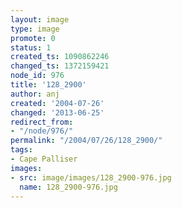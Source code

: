 ```yaml
---
layout: image
type: image
promote: 0
status: 1
created_ts: 1090862246
changed_ts: 1372159421
node_id: 976
title: '128_2900'
author: anj
created: '2004-07-26'
changed: '2013-06-25'
redirect_from:
- "/node/976/"
permalink: "/2004/07/26/128_2900/"
tags:
- Cape Palliser
images:
- src: image/images/128_2900-976.jpg
  name: 128_2900-976.jpg
---
```


